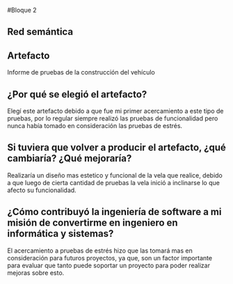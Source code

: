 #Bloque 2
## Red semántica

## Artefacto
Informe de pruebas de la construcción del vehículo

## ¿Por qué se elegió el artefacto?

Elegí este artefacto debido a que fue mi primer acercamiento a este tipo de pruebas, por lo regular siempre realizó las pruebas de funcionalidad pero nunca había tomado en consideración las pruebas de estrés.

## Si tuviera que volver a producir el artefacto, ¿qué cambiaría? ¿Qué mejoraría?

Realizaría un diseño mas estetico y funcional de la vela que realice, debido a que  luego de cierta cantidad de pruebas la vela inició a inclinarse lo que afecto su funcionalidad.

## ¿Cómo contribuyó la ingeniería de software a mi misión de convertirme en ingeniero en informática y sistemas?

El acercamiento a pruebas de estrés hizo que las tomará mas en consideración para futuros proyectos, ya que, son un factor importante para evaluar que tanto puede soportar un proyecto para poder realizar mejoras sobre esto.
